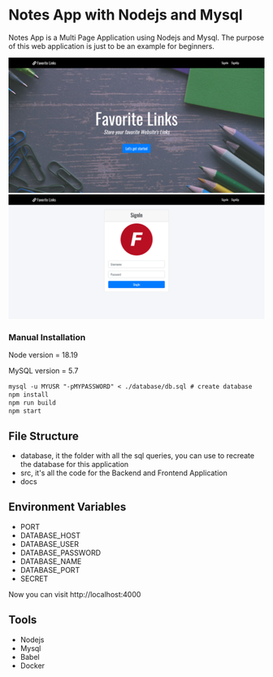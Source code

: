 # Notes App with Nodejs and Mysql

Notes App is a Multi Page Application using Nodejs and Mysql. The purpose of this web application is just to be an example for beginners.

![](docs/screenshot2.png)
![](docs/screenshot.png)


### Manual Installation

Node version = 18.19

MySQL version = 5.7

```
mysql -u MYUSR "-pMYPASSWORD" < ./database/db.sql # create database
npm install
npm run build
npm start
```

## File Structure

- database, it the folder with all the sql queries, you can use to recreate the database for this application
- src, it's all the code for the Backend and Frontend Application
- docs

## Environment Variables

- PORT
- DATABASE_HOST
- DATABASE_USER
- DATABASE_PASSWORD
- DATABASE_NAME
- DATABASE_PORT
- SECRET

Now you can visit http://localhost:4000

## Tools

- Nodejs
- Mysql
- Babel
- Docker
